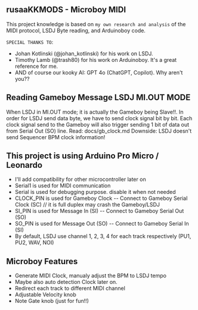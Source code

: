 rusaaKKMODS - Microboy MIDI
---------------------------

This project knowledge is based on `my own research and analysis` of the MIDI protocol, LSDJ Byte reading, and Arduinoboy code. 


`SPECIAL THANKS TO`:
  - Johan Kotlinski (@johan_kotlinski) for his work on LSDJ.
  - Timothy Lamb (@trash80) for his work on Arduinoboy. It's a great reference for me.
  - AND of course our kooky AI: GPT 4o (ChatGPT, Copilot). Why aren't you??

  Reading Gameboy Message LSDJ MI.OUT MODE
  ----------------------------------------
  When LSDJ in MI.OUT mode; it is actually the Gameboy being Slave!!.
  In order for LSDJ send data byte, we have to send clock signal bit by bit. 
  Each clock signal send to the Gameboy will also trigger sending 1 bit of data out from Serial Out (SO) line.
  Read: docs/gb_clock.md
  Downside: LSDJ doesn't send Sequencer BPM clock information!

  This project is using Arduino Pro Micro / Leonardo
  --------------------------------------------------
  - I'll add compatibility for other microcontroller later on
  - Serial1 is used for MIDI communication
  - Serial is used for debugging purpose. disable it when not needed
  - CLOCK_PIN is used for Gameboy Clock -- Connect to Gameboy Serial Clock (SC) // it is full duplex may crash the Gameboy/LSDJ
  - SI_PIN is used for Message In (SI) -- Connect to Gameboy Serial Out (SO)
  - SO_PIN is used for Message Out (SO) -- Connect to Gameboy Serial In (SI)
  - By default, LSDJ use channel 1, 2, 3, 4 for each track respectively (PU1, PU2, WAV, NOI)
  
  Microboy Features
  -----------------
  - Generate MIDI Clock, manualy adjust the BPM to LSDJ tempo
  - Maybe also auto detection Clock later on.
  - Redirect each track to different MIDI channel
  - Adjustable Velocity knob
  - Note Gate knob (just for fun!!)